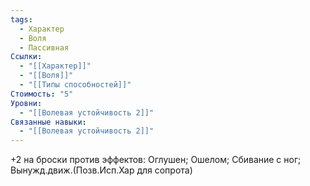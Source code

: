 ```yaml
---
tags:
  - Характер
  - Воля
  - Пассивная
Ссылки:
  - "[[Характер]]"
  - "[[Воля]]"
  - "[[Типы способностей]]"
Стоимость: "5"
Уровни:
  - "[[Волевая устойчивость 2]]"
Связанные навыки:
  - "[[Волевая устойчивость 2]]"
---
```

+2 на броски против эффектов: Оглушен; Ошелом; Сбивание с ног; Вынужд.движ.(Позв.Исп.Хар для сопрота)